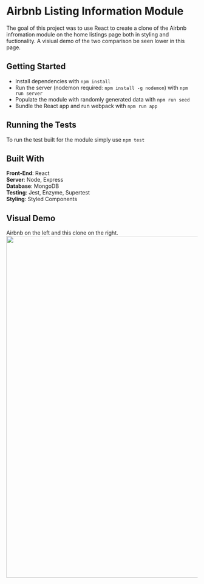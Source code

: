 
# Airbnb Listing Information Module
The goal of this project was to use React to create a clone of the Airbnb infromation module on the home listings page both in styling and fuctionality. A visiual demo of the two comparison be seen lower in this page.

## Getting Started
- Install dependencies with `npm install`
- Run the server (nodemon required: `npm install -g nodemon`) with `npm run server`
- Populate the module with randomly generated data with `npm run seed`
- Bundle the React app and run webpack with `npm run app`

## Running the Tests
To run the test built for the module simply use `npm test`

## Built With
  **Front-End**: React  
  **Server**: Node, Express  
  **Database**: MongoDB  
  **Testing**: Jest, Enzyme, Supertest  
  **Styling**: Styled Components  

## Visual Demo
Airbnb on the left and this clone on the right.  
 <img src="https://media.giphy.com/media/gf5h875WqEELIED4SO/giphy.gif" width="900px">  
 
